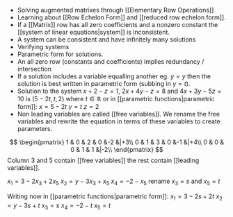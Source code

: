 - Solving augmented matrixes through [[Elementary Row Operations]]
- Learning about [[Row Echelon Form]] and [[reduced row echelon form]].
- If a [[Matrix]] row has all zero coefficients and a nonzero constant the [[system of linear equations|system]] is inconsistent. 
- A system can be consistent and have infinitely many solutions
- Verifying systems
- Parametric form for solutions. 
- An all zero row (constants and coefficients) implies redundancy / intersection
- If a solution includes a variable equalling another eg. $y=y$ then the solution is best written in parametric form (subbing in $y=t$).
- Solution to the system $x+2-z=1$, $2x+4y-z=8$ and $4x+3y-5z=10$ is $(5-2t,t,2)$ where $t\in \mathbb{R}$ or in [[parametric functions|parametric form]]:
		$x=5-2t$
		$y=t$
		$z=2$
- Non leading variables are called [[free variables]]. We rename the free variables and rewrite the equation in terms of these variables to create parameters. 

$$
\begin{pmatrix}  
1 & 0 & 2 & 0 &-2 &|+3\\  
0 & 1 & 3 & 0 &-1 &|+4\\
0 & 0 & 0 & 1 & 1 &|-2\\
\end{pmatrix}
$$
Column 3 and 5 contain [[free variables]] the rest contain [[leading variables]].

$x_1=3-2x_3+2x_5$
$x_2=y-3x_3+x_5$
$x_4=-2-x_5$
rename $x_3=s$ and $x_5=t$

Writing now in [[parametric functions|parametric form]]:
$x_1=3-2s+2t$
$x_2=y-3s+t$
$x_3=s$
$x_4=-2-t$
$x_5=t$